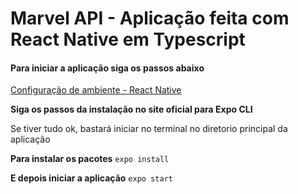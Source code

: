 # Marvel API - Aplicação feita com React Native em Typescript

#### Para iniciar a aplicação siga os passos abaixo

[Configuração de ambiente - React Native](https://reactnative.dev/docs/environment-setup)

**Siga os passos da instalação no site oficial para Expo CLI**

Se tiver tudo ok, bastará iniciar no terminal no diretorio principal da aplicação

**Para instalar os pacotes**
`expo install`

**E depois iniciar a aplicação**
`expo start`
